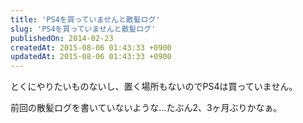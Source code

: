 ```yaml
---
title: 'PS4を買っていませんと散髪ログ'
slug: 'PS4を買っていませんと散髪ログ'
publishedOn: 2014-02-23
createdAt: 2015-08-06 01:43:33 +0900
updatedAt: 2015-08-06 01:43:33 +0900
---
```

とくにやりたいものないし、置く場所もないのでPS4は買っていません。

前回の散髪ログを書いていないような…たぶん2、3ヶ月ぶりかなぁ。
